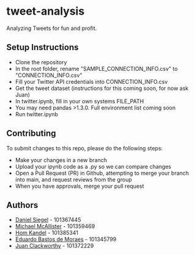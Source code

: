 # tweet-analysis
Analyzing Tweets for fun and profit.

## Setup Instructions
- Clone the repository
- In the root folder, rename "SAMPLE_CONNECTION_INFO.csv" to "CONNECTION_INFO.csv"
- Fill your Twitter API credentials into CONNECTION_INFO.csv
- Get the tweet dataset (instructions for this coming soon, for now ask Juan)
- In twitter.ipynb, fill in your own systems FILE_PATH
- You may need pandas >1.3.0. Full environment list coming soon
- Run twitter.ipynb

## Contributing
To submit changes to this repo, please do the following steps:
- Make your changes in a new branch
- Upload your ipynb code as a .py so we can compare changes
- Open a Pull Request (PR) in Github, attempting to merge your branch into main, and request reviews from the group
- When you have approvals, merge your pull request

## Authors
- [Daniel Siegel](https://github.com/danielmaxsiegel) - 101367445
- [Michael McAllister](https://github.com/michaeldavidmcallister) - 101359469
- [Hom Kandel](https://github.com/homnath008) - 101385341
- [Eduardo Bastos de Moraes](https://github.com/eduardomoraes) - 101345799
- [Juan Clackworthy](https://github.com/juanlukeclackworthy) - 101372229
